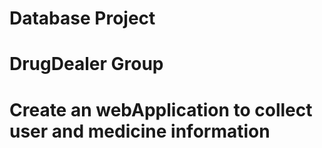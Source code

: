 # Database Project
# DrugDealer Group
# Create an webApplication to collect user and medicine information